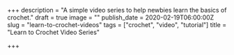 +++
description = "A simple video series to help newbies learn the basics of crochet."
draft = true
image = ""
publish_date = 2020-02-19T06:00:00Z
slug = "learn-to-crochet-videos"
tags = ["crochet", "video", "tutorial"]
title = "Learn to Crochet Video Series"

+++
